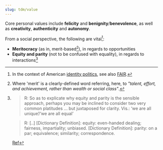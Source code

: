 ```yaml
---
slug: tdm/value
---
```


Core personal values include **felicity** and **benignity**/**benevolence**, as well as **creativity**, **authenticity** and **autonomy**.

From a social perspective, the following are vital[^fair]:

- **Meritocracy** (as in, merit-based[^merit]), in regards to opportunities
- **Equity and parity** (not to be confused with equality), in regards to interactions[^exp]

[^fair]: In the context of American [identity politics](https://themotte.zettel.page/cw), see also [FAIR](https://www.fairforall.org/about/).
[^merit]: Where 'merit' is a clearly-defined word referring, here, to *"talent, effort, and achievement, rather than wealth or social class"*.
[^exp]: 
    > R: So as to explicate why equity and parity is the sensible approach, perhaps you may be inclined to consider two very common platitudes ... but juxtaposed for clarity. Vis.: ‘we are all unique’/‘we are all equal’

    > R: [..] [Dictionary Definition]: equity: even-handed dealing; fairness, impartiality; unbiased. [Dictionary Definition]: parity: on a par; equivalence; similarity; correspondence.

    [Ref](http://actualfreedom.com.au/richard/listbcorrespondence/listb37.htm#16Mar00)

